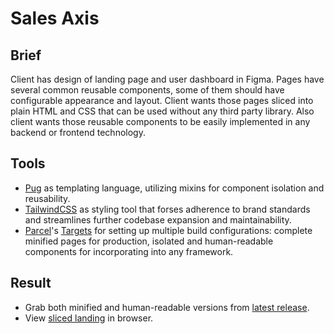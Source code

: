 # Sales Axis

## Brief
Client has design of landing page and user dashboard in Figma.
Pages have several common reusable components, some of them should have configurable appearance and layout.
Client wants those pages sliced into plain HTML and CSS that can be used without any third party library.
Also client wants those reusable components to be easily implemented in any backend or frontend technology.

## Tools
- [Pug](https://tailwindcss.com) as templating language, utilizing mixins for component isolation and reusability.
- [TailwindCSS](https://tailwindcss.com) as styling tool that forses adherence to brand standards and streamlines further codebase expansion and maintainability.
- [Parcel](https://parceljs.org/)'s [Targets](https://parceljs.org/features/targets/) for setting up multiple build configurations: complete minified pages for production, isolated and human-readable components for incorporating into any framework.

## Result
- Grab both minified and human-readable versions from [latest release](https://github.com/atelier-consulting/sales-axis/releases/latest). 
- View [sliced landing](https://atelier.consulting/projects/sales-axis/showcase/) in browser.

